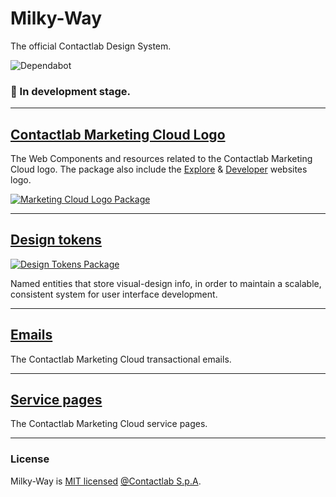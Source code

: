 # Milky-Way

The official Contactlab Design System.

![Dependabot][dependabot-badge]

### 🚧 In development stage.

---

## [Contactlab Marketing Cloud Logo](./packages/marketing-cloud-logo)

The Web Components and resources related to the Contactlab Marketing Cloud logo. The package also include the [Explore][mc-explore] & [Developer][mc-developer] websites logo.

[![Marketing Cloud Logo Package][mc-logo-badge]][mc-logo]

---

## [Design tokens](./packages/design-tokens)

[![Design Tokens Package][design-tokens-badge]][design-tokens]

Named entities that store visual-design info, in order to maintain a scalable, consistent system for user interface development.

---

## [Emails](./packages/emails)

The Contactlab Marketing Cloud transactional emails.

---

## [Service pages](./packages/service-pages)

The Contactlab Marketing Cloud service pages.

---

### License

Milky-Way is [MIT licensed](./LICENSE) [@Contactlab S.p.A][contactlab].

<!---
  B A D G E S
-->

[dependabot-badge]: https://badgen.net/dependabot/contactlab/milky-way?icon=dependabot
[design-tokens-badge]: https://badgen.net/npm/v/@contactlab/ds-tokens?icon=npm&label=npm%20package
[mc-logo-badge]: https://badgen.net/npm/v/@contactlab/marketing-cloud-logo?icon=npm&label=npm%20package

<!---
  L I N K S
-->

[contactlab]: https://contactlab.com/
[design-tokens]: https://www.npmjs.com/package/@contactlab/ds-tokens
[mc-developer]: http://developer.contactlab.com
[mc-explore]: http://explore.contactlab.com
[mc-logo]: https://www.npmjs.com/package/@contactlab/marketing-cloud-logo
